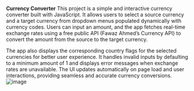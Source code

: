 **Currency Converter**
This project is a simple and interactive currency converter built with JavaScript. It allows users to select a source currency and a target currency from dropdown menus populated dynamically with currency codes. Users can input an amount, and the app fetches real-time exchange rates using a free public API (Fawaz Ahmed’s Currency API) to convert the amount from the source to the target currency.

The app also displays the corresponding country flags for the selected currencies for better user experience. It handles invalid inputs by defaulting to a minimum amount of 1 and displays error messages when exchange rates are unavailable. The UI updates automatically on page load and user interactions, providing seamless and accurate currency conversions.
![image](https://github.com/user-attachments/assets/a111c159-12fb-455c-8f4b-1bc17496e07f)
